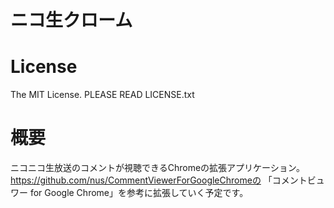 ニコ生クローム
==============

License
=======
The MIT License.
PLEASE READ LICENSE.txt

概要
====
ニコニコ生放送のコメントが視聴できるChromeの拡張アプリケーション。
https://github.com/nus/CommentViewerForGoogleChromeの
「コメントビュワー for Google Chrome」を参考に拡張していく予定です。

